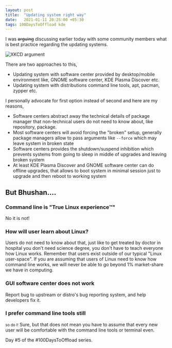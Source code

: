 ```yaml
---
layout: post
title:  "Updating system right way"
date:   2021-01-11 20:25:00 +05:30
tags: 100DaysToOffload kde
---
```


I was ~~arguing~~ discussing earlier today with some community members what is best practice regarding the updating systems.

![XKCD argument](https://imgs.xkcd.com/comics/the_sake_of_argument.png)

There are two approaches to this,

- Updating system with software center provided by desktop/mobile environment like, GNOME software center, KDE Plasma Discover etc.
- Updating system with distributions command line tools, apt, pacman, zypper etc.

I personally advocate for first option instead of second and here are my reasons,

- Software centers abstract away the technical details of package manager that non-technical users do not need to know about, like repository, package.
- Most software centers will avoid forcing the "broken" setup, generally package managers allow to pass arguments like `--force` which may leave system in broken state
- Software centers provides the shutdown/suspend inhibition which prevents systems from going to sleep in middle of upgrades and leaving broken system
- At least KDE Plasma Discover and GNOME software center can do offline upgrades, that allows to boot system in minimal session just to upgrade and then reboot to working system

## But Bhushan....

### Command line is "True Linux experience™"

No it is not!

### How will user learn about Linux?

Users do not need to know about that, just like to get treated by doctor in hospital you don't need science degree, you don't have to teach everyone how Linux works. Remember that users exist outside of our typical "Linux user-space". If you are assuming that users of Linux need to know how command line works, we will never be able to go beyond 1% market-share we have in computing.

### GUI software center does not work

Report bug to upstream or distro's bug reporting system, and help developers fix it.

### I prefer command line tools still

<small>so do I!</small> Sure, but that does not mean you have to assume that every new user will be comfortable with the command line tools or terminal even.

Day #5 of the #100DaysToOffload series.
